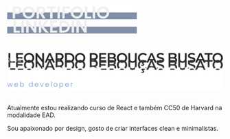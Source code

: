 
<div align="left">
  <a href="https://leoreboucass.github.io/">
    <img src="https://github.com/leoreboucass/leoreboucass/blob/main/img/portifolio.svg">
  </a>
  <a href="https://www.linkedin.com/in/leonardo-rebou%C3%A7as/">
    <img src="https://github.com/leoreboucass/leoreboucass/blob/main/img/linkedin.svg">
  </a>
</div>

<br>
<br>

<div align="left">
  <a href="https://github.com/leoreboucass">
    <img src="https://github.com/leoreboucass/leoreboucass/blob/main/img/tipografia.svg">
  </a>
</div>

<br>

<div align="left">
  <p> Atualmente estou realizando curso de React e também CC50 de Harvard na modalidade EAD.<br>

  Sou apaixonado por design, gosto de criar interfaces clean e minimalistas. </p>
</div>

<br>

